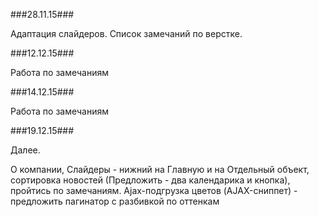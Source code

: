 ###28.11.15###

Адаптация слайдеров.
Список замечаний по верстке.


###12.12.15###

Работа по замечаниям

###14.12.15###

Работа по замечаниям


###19.12.15###

Далее.

О компании, Слайдеры - нижний на Главную и на Отдельный объект, сортировка новостей (Предложить - два календарика и кнопка),
пройтись по замечаниям. Ajax-подгрузка цветов (AJAX-сниппет) - предложить пагинатор с разбивкой по оттенкам

